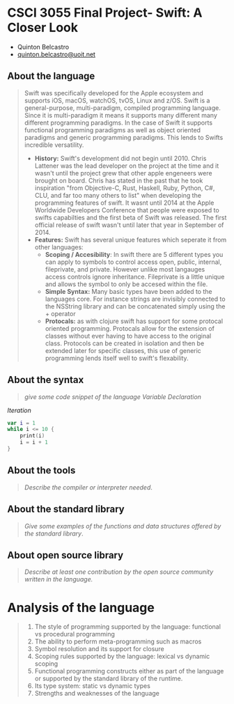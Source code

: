 # CSCI 3055 Final Project- Swift: A Closer Look

- Quinton Belcastro
- quinton.belcastro@uoit.net

## About the language

> Swift was specifically developed for the Apple ecosystem and supports iOS, macOS, watchOS, tvOS, Linux and z/OS. Swift is a general-purpose, multi-paradigm, compiled programming language. Since it is multi-paradigm it means it supports many different many different programming paradigms. In the case of Swift it supports functional programming paradigms as well as object oriented paradigms and generic programming paradigms. This lends to Swifts incredible versatility.
>
> - **History:** Swift's development did not begin until 2010. Chris Lattener was the lead developer on the project at the time and it wasn't until the project grew that other apple engeneers were brought on board. Chris has stated in the past that he took inspiration "from Objective-C, Rust, Haskell, Ruby, Python, C#, CLU, and far too many others to list" when developing the programming features of swift. It wasnt until 2014 at the Apple Worldwide Developers Conference that people were exposed to swifts capabilties and the first beta of Swift was released. The first official release of swift wasn't until later that year in September of 2014.
> - **Features:** Swift has several unique features which seperate it from other languages:
>     - **Scoping / Accesibility**: In swift there are 5 different types you can apply to symbols to control access open, public, internal, fileprivate, and private. However unlike most langauges access controls ignore inheritance. Fileprivate is a little unique and allows the symbol to only be accesed within the file.
>     - **Simple Syntax:** Many basic types have been added to the languages core. For instance strings are invisibly connected to the NSString library and can be concatenated simply using the + operator
>     - **Protocals:** as with clojure swift has support for some protocal oriented programming. Protocals allow for the extension of classes without ever having to have access to the original class. Protocols can be created in isolation and then be extended later for specific classes, this use of generic programming lends itself well to swift's flexability. 

## About the syntax

> _give some code snippet of the language_
*Variable Declaration*

*Iteration*

```swift
var i = 1
while i <= 10 {
    print(i)
    i = i + 1
}
```

## About the tools

> _Describe the compiler or interpreter needed_.

## About the standard library

> _Give some examples of the functions and data structures
> offered by the standard library_.

## About open source library

> _Describe at least one contribution by the open source
community written in the language._

# Analysis of the language

> 1. The style of programming supported by the language: functional vs procedural programming
> 2. The ability to perform meta-programming such as macros
> 3. Symbol resolution and its support for closure
> 4. Scoping rules supported by the language: lexical vs dynamic scoping
> 5. Functional programming constructs either as part of the language or supported by the standard library of the runtime.
> 6. Its type system: static vs dynamic types
> 7. Strengths and weaknesses of the language





